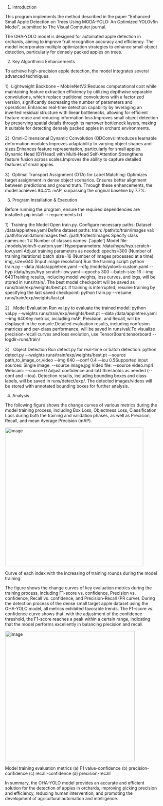 1. Introduction

This program implements the method described in the paper "Enhanced Small Apple Detection on Trees Using MODA-YOLO: An Optimized YOLOv5n Model", submitted to The Visual Computer journal.

The OHA-YOLO model is designed for automated apple detection in orchards, aiming to improve fruit recognition accuracy and efficiency. The model incorporates multiple optimization strategies to enhance small object detection, particularly for densely packed apples on trees.

2. Key Algorithmic Enhancements

To achieve high-precision apple detection, the model integrates several advanced techniques:

  1）Lightweight Backbone – MobileNetV2:Reduces computational cost while maintaining feature extraction efficiency by utilizing depthwise separable convolutions, which replace traditional convolutions with a factorized version, significantly decreasing the number of parameters and operations.Enhances real-time detection capability by leveraging an inverted residual structure with linear bottlenecks, allowing for efficient feature reuse and reducing information loss.Improves small object detection by preserving spatial details through its narrower bottleneck layers, making it suitable for detecting densely packed apples in orchard environments.

  2）Omni-Dimensional Dynamic Convolution (ODConv):Introduces learnable deformation modules.Improves adaptability to varying object shapes and sizes.Enhances feature representation, particularly for small apples. Dynamic Head (DYHead) with Multi-Head Self-Attention:Strengthens feature fusion across scales.Improves the ability to capture detailed features of small apples.
 
  3）Optimal Transport Assignment (OTA) for Label Matching: Optimizes target assignment in dense object scenarios. Ensures better alignment between predictions and ground truth. Through these enhancements, the model achieves 94.4% mAP, surpassing the original baseline by 7.7%.

3. Program Installation & Execution

Before running the program, ensure the required dependencies are installed:  pip install -r requirements.txt

  1）Training the Model Open train.py. Configure necessary paths: Dataset: /data/appletree.yaml Define dataset paths: train: /path/to/train/images val: /path/to/validation/images test: /path/to/test/images Specify class names:nc: 1  # Number of classes names: ['apple']  Model file: /models/yolov5-custom.yaml  Hyperparameters: /data/hyps/hyp.scratch-low.yaml  Adjust training parameters as needed: epochs=300 (Number of training iterations) batch_size=16 (Number of images processed at a time) img_size=640 (Input image resolution) Run the training script: python train.py --data /data/appletree.yaml --cfg /models/yolov5-custom.yaml --hyp /data/hyps/hyp.scratch-low.yaml --epochs 300 --batch-size 16 --img 640Training results, including model weights, loss curves, and logs, will be stored in runs/train/. The best model checkpoint will be saved as runs/train/exp/weights/best.pt. If training is interrupted, resume training by specifying the last saved checkpoint: python train.py --resume runs/train/exp/weights/last.pt
  
  2） Model Evaluation Run val.py to evaluate the trained model: python val.py --weights runs/train/exp/weights/best.pt --data /data/appletree.yaml --img 640Key metrics, including mAP, Precision, and Recall, will be displayed in the console.Detailed evaluation results, including confusion matrices and per-class performance, will be saved in runs/val/.To visualize precision-recall curves and loss evolution, use TensorBoard:tensorboard --logdir=runs/train/
  
  3） Object Detection Run detect.py for real-time or batch detection: python detect.py --weights runs/train/exp/weights/best.pt --source path_to_image_or_video --img 640 --conf 0.4 --iou 0.5Supported input sources: Single image: --source image.jpg Video file: --source video.mp4 Webcam: --source 0 Adjust confidence and IoU thresholds as needed (--conf and --iou). Detection results, including bounding boxes and class labels, will be saved in runs/detect/exp/. The detected images/videos will be stored with annotated bounding boxes for further analysis.

4.  Analysis

 The following figure shows the change curves of various metrics during the model training process, including Box Loss, Objectness Loss, Classification Loss during both the training and validation phases, as well as Precision, Recall, and mean Average Precision (mAP).
 
 <img width="454" alt="image" src="https://github.com/user-attachments/assets/6ad9c1e2-3ec8-469f-920a-0e0f420a18d6" />

 Curve of each index with the increasing of training rounds during the model training

 The figure shows the change curves of key evaluation metrics during the training process, including F1-score vs. confidence, Precision vs. confidence, Recall vs. confidence, and Precision-Recall (PR curve). During the detection process of the dense small target apple dataset using the OHA-YOLO model, all metrics exhibited favorable trends. The F1-score vs. confidence curve shows that, with the adjustment of the confidence threshold, the F1-score reaches a peak within a certain range, indicating that the model performs excellently in balancing precision and recall.

 <img width="426" alt="image" src="https://github.com/user-attachments/assets/83e6f09f-d714-4a73-ad4f-d7d2f104471a" />

Model training evaluation metrics (a) F1 value-confidence (b) precision-confidence (c) recall-confidence (d) precision-recall

In summary, the OHA-YOLO model provides an accurate and efficient solution for the detection of apples in orchards, improving picking precision and efficiency, reducing human intervention, and promoting the development of agricultural automation and intelligence.
